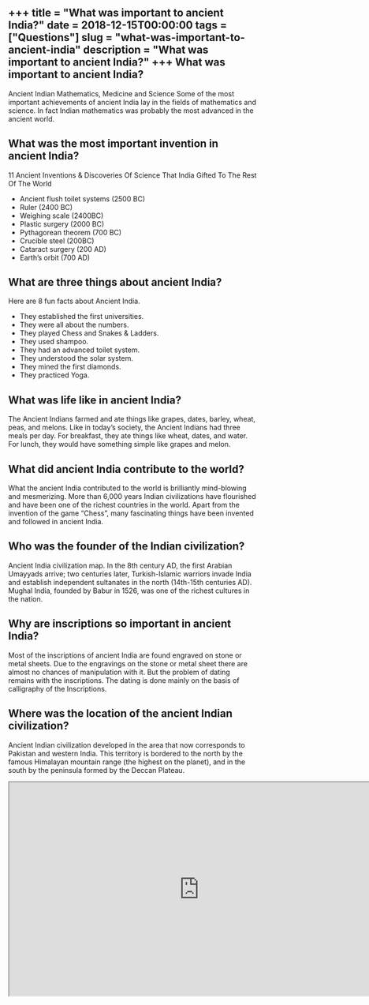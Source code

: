 +++
title = "What was important to ancient India?"
date = 2018-12-15T00:00:00
tags = ["Questions"]
slug = "what-was-important-to-ancient-india"
description = "What was important to ancient India?"
+++
What was important to ancient India?
------------------------------------

Ancient Indian Mathematics, Medicine and Science Some of the most important achievements of ancient India lay in the fields of mathematics and science. In fact Indian mathematics was probably the most advanced in the ancient world.

What was the most important invention in ancient India?
-------------------------------------------------------

11 Ancient Inventions &amp; Discoveries Of Science That India Gifted To The Rest Of The World

- Ancient flush toilet systems (2500 BC)
- Ruler (2400 BC)
- Weighing scale (2400BC)
- Plastic surgery (2000 BC)
- Pythagorean theorem (700 BC)
- Crucible steel (200BC)
- Cataract surgery (200 AD)
- Earth’s orbit (700 AD)

What are three things about ancient India?
------------------------------------------

Here are 8 fun facts about Ancient India.

- They established the first universities.
- They were all about the numbers.
- They played Chess and Snakes &amp; Ladders.
- They used shampoo.
- They had an advanced toilet system.
- They understood the solar system.
- They mined the first diamonds.
- They practiced Yoga.

What was life like in ancient India?
------------------------------------

The Ancient Indians farmed and ate things like grapes, dates, barley, wheat, peas, and melons. Like in today’s society, the Ancient Indians had three meals per day. For breakfast, they ate things like wheat, dates, and water. For lunch, they would have something simple like grapes and melon.

What did ancient India contribute to the world?
-----------------------------------------------

What the ancient India contributed to the world is brilliantly mind-blowing and mesmerizing. More than 6,000 years Indian civilizations have flourished and have been one of the richest countries in the world. Apart from the invention of the game “Chess”, many fascinating things have been invented and followed in ancient India.

Who was the founder of the Indian civilization?
-----------------------------------------------

Ancient India civilization map. In the 8th century AD, the first Arabian Umayyads arrive; two centuries later, Turkish-Islamic warriors invade India and establish independent sultanates in the north (14th-15th centuries AD). Mughal India, founded by Babur in 1526, was one of the richest cultures in the nation.

Why are inscriptions so important in ancient India?
---------------------------------------------------

Most of the inscriptions of ancient India are found engraved on stone or metal sheets. Due to the engravings on the stone or metal sheet there are almost no chances of manipulation with it. But the problem of dating remains with the inscriptions. The dating is done mainly on the basis of calligraphy of the Inscriptions.

Where was the location of the ancient Indian civilization?
----------------------------------------------------------

Ancient Indian civilization developed in the area that now corresponds to Pakistan and western India. This territory is bordered to the north by the famous Himalayan mountain range (the highest on the planet), and in the south by the peninsula formed by the Deccan Plateau.

<iframe allow="accelerometer; autoplay; clipboard-write; encrypted-media; gyroscope; picture-in-picture" allowfullscreen="" class="__youtube_prefs__  epyt-is-override  no-lazyload" data-no-lazy="1" data-origheight="433" data-origwidth="770" data-skipgform_ajax_framebjll="" height="433" id="_ytid_64447" loading="lazy" src="https://www.youtube.com/embed/bHMzKBHVQiI?enablejsapi=1&autoplay=0&cc_load_policy=0&cc_lang_pref=&iv_load_policy=1&loop=0&modestbranding=0&rel=1&fs=1&playsinline=0&autohide=2&theme=dark&color=red&controls=1&" title="YouTube player" width="770"></iframe>